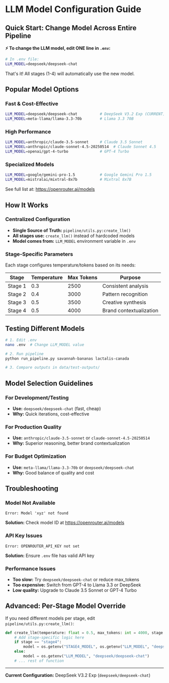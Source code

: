 # LLM Model Configuration Guide

## Quick Start: Change Model Across Entire Pipeline

**⚡ To change the LLM model, edit ONE line in `.env`:**

```bash
# In .env file:
LLM_MODEL=deepseek/deepseek-chat
```

That's it! All stages (1-4) will automatically use the new model.

## Popular Model Options

### Fast & Cost-Effective
```bash
LLM_MODEL=deepseek/deepseek-chat          # DeepSeek V3.2 Exp (CURRENT)
LLM_MODEL=meta-llama/llama-3.3-70b        # Llama 3.3 70B
```

### High Performance
```bash
LLM_MODEL=anthropic/claude-3.5-sonnet     # Claude 3.5 Sonnet
LLM_MODEL=anthropic/claude-sonnet-4.5-20250514  # Claude Sonnet 4.5
LLM_MODEL=openai/gpt-4-turbo              # GPT-4 Turbo
```

### Specialized Models
```bash
LLM_MODEL=google/gemini-pro-1.5           # Google Gemini Pro 1.5
LLM_MODEL=mistralai/mixtral-8x7b          # Mixtral 8x7B
```

See full list at: https://openrouter.ai/models

## How It Works

### Centralized Configuration
- **Single Source of Truth:** `pipeline/utils.py:create_llm()`
- **All stages use:** `create_llm()` instead of hardcoded models
- **Model comes from:** `LLM_MODEL` environment variable in `.env`

### Stage-Specific Parameters
Each stage configures temperature/tokens based on its needs:

| Stage | Temperature | Max Tokens | Purpose |
|-------|-------------|------------|---------|
| Stage 1 | 0.3 | 2500 | Consistent analysis |
| Stage 2 | 0.4 | 3000 | Pattern recognition |
| Stage 3 | 0.5 | 3500 | Creative synthesis |
| Stage 4 | 0.5 | 4000 | Brand contextualization |

## Testing Different Models

```bash
# 1. Edit .env
nano .env  # Change LLM_MODEL value

# 2. Run pipeline
python run_pipeline.py savannah-bananas lactalis-canada

# 3. Compare outputs in data/test-outputs/
```

## Model Selection Guidelines

### For Development/Testing
- **Use:** `deepseek/deepseek-chat` (fast, cheap)
- **Why:** Quick iterations, cost-effective

### For Production Quality
- **Use:** `anthropic/claude-3.5-sonnet` or `claude-sonnet-4.5-20250514`
- **Why:** Superior reasoning, better brand contextualization

### For Budget Optimization
- **Use:** `meta-llama/llama-3.3-70b` or `deepseek/deepseek-chat`
- **Why:** Good balance of quality and cost

## Troubleshooting

### Model Not Available
```
Error: Model 'xyz' not found
```
**Solution:** Check model ID at https://openrouter.ai/models

### API Key Issues
```
Error: OPENROUTER_API_KEY not set
```
**Solution:** Ensure `.env` file has valid API key

### Performance Issues
- **Too slow:** Try `deepseek/deepseek-chat` or reduce max_tokens
- **Too expensive:** Switch from GPT-4 to Llama 3.3 or DeepSeek
- **Low quality:** Upgrade to Claude 3.5 Sonnet or GPT-4 Turbo

## Advanced: Per-Stage Model Override

If you need different models per stage, edit `pipeline/utils.py:create_llm()`:

```python
def create_llm(temperature: float = 0.5, max_tokens: int = 4000, stage: str = None) -> ChatOpenAI:
    # Add stage-specific logic here
    if stage == "stage4":
        model = os.getenv("STAGE4_MODEL", os.getenv("LLM_MODEL", "deepseek/deepseek-chat"))
    else:
        model = os.getenv("LLM_MODEL", "deepseek/deepseek-chat")
    # ... rest of function
```

---

**Current Configuration:** DeepSeek V3.2 Exp (`deepseek/deepseek-chat`)
